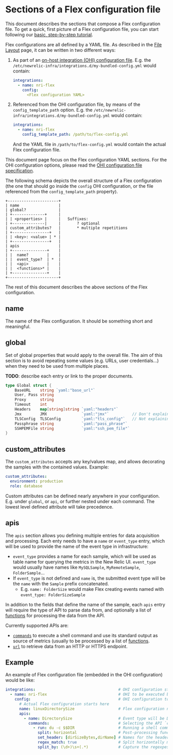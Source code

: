 # Sections of a Flex configuration file

This document describes the sections that compose a Flex configuration file. To get a quick, first picture of
a Flex configuration file, you can start following our [basic, step-by-step tutorial](../../basic-tutorial.md).

Flex configurations are all defined by a YAML file. As described in the [File Layout](./file_layout.md) page,
it can be written in two different ways:
 
1. As part of an [on-host integration (OHI) configuration file](https://docs.newrelic.com/docs/integrations/integrations-sdk/file-specifications/integration-configuration-file-specifications-agent-v180).
   E.g. the `/etc/newrelic-infra/integrations.d/my-bundled-config.yml` would contain:
   ```yaml
   integrations:
     - name: nri-flex
       config:
         <Flex configuration YAML>
   ```
2. Referenced from the OHI configuration file, by means of the `config_template_path` option. E.g.
   the `/etc/newrelic-infra/integrations.d/my-bundled-config.yml` would contain:
   ```yaml
   integrations:
     - name: nri-flex
       config_template_path: /path/to/flex-config.yml
   ```
   And the YAML file in `/path/to/flex-config.yml` would contain the actual Flex configuration file.

This document page focus on the Flex configuration YAML sections. For the OHI configuration options, please
read the [OHI configuration file specification](https://docs.newrelic.com/docs/integrations/integrations-sdk/file-specifications/integration-configuration-file-specifications-agent-v180).

The following schema depicts the overall structure of a Flex configuration (the one that should go inside the `config`
OHI configuration, or the file referenced from the `config_template_path` property).

```
+----------------------+
| name                 |
| global?              |
| +--------------+     |
| | <properties> |     |   Suffixes:
| +--------------|     |       ? optional
| custom_attributes?   |       * multiple repetitions 
| +----------------+   |
| | <key>: <value> | * |
| +----------------+   |
| apis                 |
| +---------------+    |
| |  name?        |    |
| |  event_type?  | *  |
| |  <api>        |    |
| |  <functions>* |    |
| +---------------+    |
+----------------------+
```

The rest of this document describes the above sections of the Flex configuration.

## name

The name of the Flex configuration. It should be something short and meaningful.

## global

Set of global properties that would apply to the overall file. The aim of this section
is to avoid repeating some values (e.g. URLs, user credentials...) when they need to be
used from multiple places.

**TODO**: describe each entry or link to the proper documents.

```go
type Global struct {
	BaseURL    string `yaml:"base_url"`
	User, Pass string
	Proxy      string
	Timeout    int
	Headers    map[string]string `yaml:"headers"`
	Jmx        JMX               `yaml:"jmx"`          // Don't explain here. Link to the JMX doc
	TLSConfig  TLSConfig         `yaml:"tls_config"`   // Not explaining here. Link to the url api doc
	Passphrase string            `yaml:"pass_phrase"`
	SSHPEMFile string            `yaml:"ssh_pem_file"`
}
```

## custom_attributes

The `custom_attributes` accepts any key/values map, and allows decorating the samples with the
contained values. Example:

```yaml
custom_attributes:
  environment: production
  role: database
```

Custom attributes can be defined nearly anywhere in your configuration. E.g. under `global`, or `api`,
or further nested under each command. The lowest level defined attribute will take precedence.

## apis

The `apis` section allows you defining multiple entries for data acquisition and processing. Each enty needs to have
a `name` or `event_type` entry, which will be used to provide the name of the event type in infrastructure:

* `event_type` provides a name for each sample, which will be used as table name for querying the metrics
  in the New Relic UI. `event_type` would usually have names like `MySQLSample`, `MyRemoteSample`, `FolderSample`...
* If `event_type` is not defined and `name` is, the submitted event type will be the `name`
  with the `Sample` prefix concatenated.
    - E.g. `name: FolderSize` would make Flex creating events named with `event_type: FolderSizeSample`

In addition to the fields that define the name of the sample, each `apis` entry will require the type of API to
parse data from, and optionally a list of [functions](../apis/functions.md) for processing the data from the API.

Currently supported APIs are:

* [`commands`](../apis/commands.md) to execute a shell command and use its standard output as source
  of metrics (usually to be processed by a list of [functions](../apis/functions.md). 
* [`url`](../apis/url.md) to retrieve data from an HTTP or HTTPS endpoint.

## Example

An example of Flex configuration file (embedded in the OHI configuration) would be like:

```yaml
integrations:                                    # OHI configuration starts here  
  - name: nri-flex                               # OHI to be executed by the Agent
    config:                                      # OHI configuration to be parsed by Flex
      # Actual Flex configuration starts here
      name: linuxDirectorySize                   # Flex configuration name
      apis:                                       
        - name: DirectorySize                    # Event type will be DirectorySizeSample
          commands:                              # Selecting the API `commands`
            - run: du -c $$DIR                   # Running a shell command
              split: horizontal                  # Post-processing function: split horizontally
              set_header: [dirSizeBytes,dirName] # Names for the headers of the table resulting from split
              regex_match: true                  # Split horizontally matching a regular expression
              split_by: (\d+)\s+(.*)             # Capture the regexpes between parentheses as the headers above   
```
